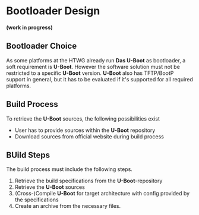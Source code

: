 # Bootloader Design
**(work in progress)**

## Bootloader Choice
As some platforms at the HTWG already run **Das U-Boot** as bootloader, a soft
requirement is **U-Boot**. However the software solution must not be restricted
to a specific **U-Boot** version. **U-Boot** also has TFTP/BootP support in
general, but it has to be evaluated if it's supported for all required
platforms.

## Build Process
To retrieve the **U-Boot** sources, the following possibilities exist

* User has to provide sources within the **U-Boot** repository
* Download sources from official website during build process

## BUild Steps
The build process must include the following steps.

1. Retrieve the build specifications from the **U-Boot**-repository
1. Retrieve the **U-Boot** sources
1. (Cross-)Compile **U-Boot** for target architecture with config provided by
   the specifications
1. Create an archive from the necessary files.
